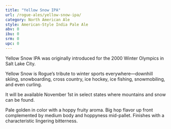 ```yaml
---
title: "Yellow Snow IPA"
url: /rogue-ales/yellow-snow-ipa/
category: North American Ale
style: American-Style India Pale Ale
abv: 0
ibu: 0
srm: 0
upc: 0
---
```

Yellow Snow IPA was originally introduced for the 2000 Winter Olympics in Salt Lake City.

Yellow Snow is Rogue’s tribute to winter sports everywhere—downhill skiing, snowboarding, cross country, ice hockey, ice fishing, snowmobiling, and even curling. 

It will be available November 1st in select states where mountains and snow can be found.

Pale golden in color with a hoppy fruity aroma. Big hop flavor up front complemented by medium body and hoppyness mid-pallet. Finishes with a characteristic lingering bitterness.
